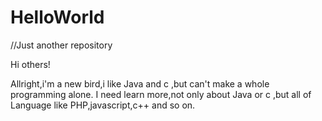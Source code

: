 # HelloWorld
//Just another repository

Hi others!

Allright,i'm a new bird,i like Java and c ,but can't make a whole programming alone.
I need learn more,not only about Java or c ,but all of Language like PHP,javascript,c++ and so on.
